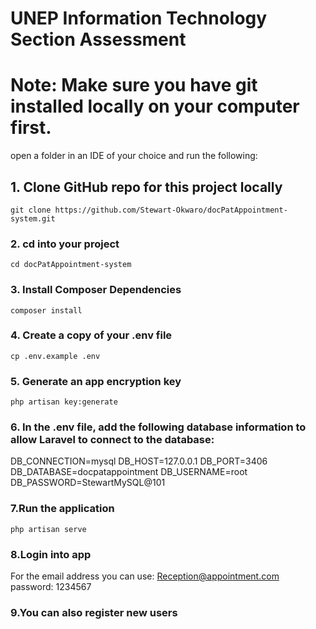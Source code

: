 # UNEP Information Technology Section Assessment
# Note: Make sure you have git installed locally on your computer first.
open a folder in an IDE of your choice and run the following:

## 1. Clone GitHub repo for this project locally
```
git clone https://github.com/Stewart-Okwaro/docPatAppointment-system.git
```

### 2. cd into your project
```
cd docPatAppointment-system
```

### 3. Install Composer Dependencies
```
composer install
```

### 4. Create a copy of your .env file
```
cp .env.example .env
```
### 5. Generate an app encryption key
```
php artisan key:generate
```
### 6. In the .env file, add the following database information to allow Laravel to connect to the database:
DB_CONNECTION=mysql
DB_HOST=127.0.0.1
DB_PORT=3406
DB_DATABASE=docpatappointment
DB_USERNAME=root
DB_PASSWORD=StewartMySQL@101
### 7.Run the application
```
php artisan serve
```
### 8.Login into app
For the email address you can use:
Reception@appointment.com  
password: 1234567
### 9.You can also register new users
